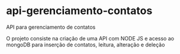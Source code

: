 # api-gerenciamento-contatos
API para gerenciamento de contatos

O projeto consiste na criação de uma API com NODE JS e acesso ao mongoDB para inserção de contatos, leitura, alteração e deleção
